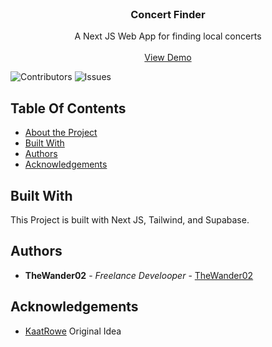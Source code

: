 <br/>
<p align="center">
  <h3 align="center">Concert Finder</h3>

  <p align="center">
    A Next JS Web App for finding local concerts
    <br/>
    <br/>
    <a href="https://cfinder.thewander02.com">View Demo</a>
  </p>
</p>

![Contributors](https://img.shields.io/github/contributors/thewander02/cfinder?color=dark-green) ![Issues](https://img.shields.io/github/issues/thewander02/cfinder)

## Table Of Contents

* [About the Project](#about-the-project)
* [Built With](#built-with)
* [Authors](#authors)
* [Acknowledgements](#acknowledgements)

## Built With

This Project is built with Next JS, Tailwind, and Supabase.



## Authors

* **TheWander02** - *Freelance Develooper* - [TheWander02](https://github.com/thewander02/)

## Acknowledgements

* [KaatRowe](https://github.com/KaatRowe) Original Idea

